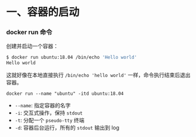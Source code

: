 # 一、容器的启动

### docker run 命令

创建并启动一个容器：

```bash
$ docker run ubuntu:18.04 /bin/echo 'Hello world'
Hello world
```

这就好像在本地直接执行 `/bin/echo 'hello world'` 一样，命令执行结束后退出容器。

```
docker run --name "ubuntu" -itd ubuntu:18.04
```

* `--name`: 指定容器的名字
* `-i`: 交互式操作，保持 `stdout`
* `-t`: 分配一个 `pseudo-tty` 终端
* `-d`: 容器后台运行，所有的 `stdout` 输出到 log